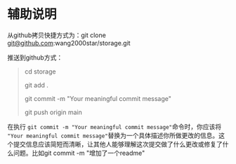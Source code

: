 # 辅助说明

从github拷贝快捷方式为：git clone git@github.com:wang2000star/storage.git

推送到github方式：

> cd storage
>
> git add .
>
> git commit -m "Your meaningful commit message"
>
> git push origin main

在执行 `git commit -m "Your meaningful commit message"`命令时，你应该将 `"Your meaningful commit message"`替换为一个具体描述你所做更改的信息。这个提交信息应该简短而清晰，让其他人能够理解这次提交做了什么更改或修复了什么问题。比如git commit -m "增加了一个readme"
